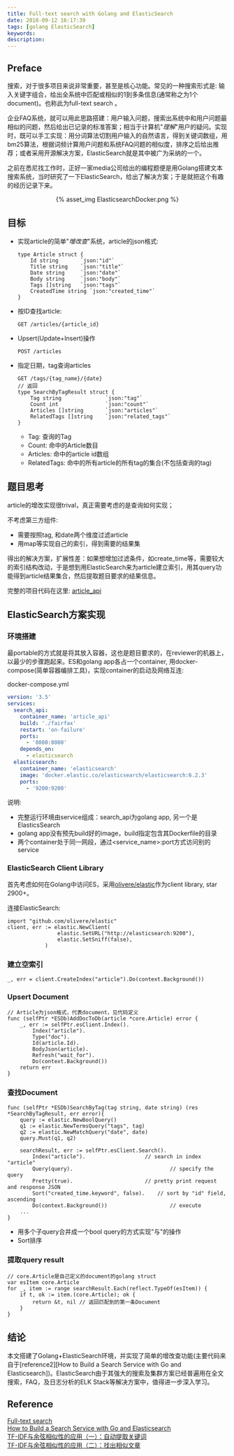 ```yaml
---
title: Full-text search with Golang and ElasticSearch
date: 2018-09-12 16:17:39
tags: [golang ElasticSearch]
keywords:
description:
---
```


## Preface

搜索，对于很多项目来说非常重要，甚至是核心功能。常见的一种搜索形式是: 输入关键字组合，给出全系统中匹配或相似的1到多条信息(通常称之为1个document)。也称此为full-text search 。  

企业FAQ系统，就可以用此思路搭建：用户输入问题，搜索出系统中和用户问题最相似的问题，然后给出已记录的标准答案；相当于计算机"*理解*"用户的疑问。实现时，既可以手工实现：用分词算法切割用户输入的自然语言，得到关键词数组，用bm25算法，根据词频计算用户问题和系统FAQ问题的相似度，排序之后给出推荐；或者采用开源解决方案，ElasticSearch就是其中被广为采纳的一个。  

之前在悉尼找工作时，正好一家media公司给出的编程题便是用Golang搭建文本搜索系统，当时研究了一下ElasticSearch，给出了解决方案；于是就把这个有趣的经历记录下来。

<div align="center">
{% asset_img ElasticsearchDocker.png %}
</div>

<!-- more -->

## 目标

*  实现article的简单"*增改查*"系统，article的json格式: 
    ```golang
    type Article struct {
        Id string       `json:"id"`
        Title string    `json:"title"`
        Date string     `json:"date"`
        Body string     `json:"body"`
        Tags []string   `json:"tags"`
        CreatedTime string `json:"created_time"`
    }
    ```
*  按ID查找article: 
    ```
    GET /articles/{article_id}
    ```
*  Upsert(Update+Insert)操作
    ```
    POST /articles
    ```
*  指定日期，tag查询articles
    ```golang
    GET /tags/{tag_name}/{date}
    // 返回
    type SearchByTagResult struct {
        Tag string              `json:"tag"`
        Count int               `json:"count"`
        Articles []string       `json:"articles"`
        RelatedTags []string    `json:"related_tags"`
    }
    ```
    +  Tag: 查询的Tag
    +  Count: 命中的Article数目
    +  Articles: 命中的article id数组
    +  RelatedTags: 命中的所有article的所有tag的集合(不包括查询的tag)

## 题目思考

article的增改实现很trival，真正需要考虑的是查询如何实现；

不考虑第三方组件:  
*  需要按照tag, 和date两个维度过滤article
*  用map等实现自己的索引，得到需要的结果集

得出的解决方案，扩展性差：如果想增加过滤条件，如create_time等，需要较大的索引结构改动，于是想到用ElasticSearch来为article建立索引，用其query功能得到article结果集合，然后提取题目要求的结果信息。

完整的项目代码在这里: [article_api](https://github.com/eliteGoblin/code_4_blog/tree/master/article_api)


## ElasticSearch方案实现

### 环境搭建

最portable的方式就是将其放入容器，这也是题目要求的，在reviewer的机器上，以最少的步骤跑起来。ES和golang app各占一个container, 用docker-compose(简单容器编排工具)，实现container的启动及网络互连:  

docker-compose.yml
```yml
version: '3.5'
services:
  search_api:
    container_name: 'article_api'
    build: './fairfax'
    restart: 'on-failure'
    ports:
      - '8080:8080'
    depends_on:
      - elasticsearch
  elasticsearch:
    container_name: 'elasticsearch'
    image: 'docker.elastic.co/elasticsearch/elasticsearch:6.2.3'
    ports:
      - '9200:9200'
```

说明:  
*  完整运行环境由service组成：search_api为golang app, 另一个是ElasticsSearch
*  golang app没有预先build好的image，build指定包含其Dockerfile的目录
*  两个container处于同一网段，通过<service_name>:port方式访问别的service

### ElasticSearch Client Library

首先考虑如何在Golang中访问ES，采用[olivere/elastic](https://github.com/olivere/elastic)作为client library, star 2900+。

连接ElasticSearch:  

```golang
import "github.com/olivere/elastic"
client, err := elastic.NewClient(
                elastic.SetURL("http://elasticsearch:9200"),
                elastic.SetSniff(false),
            )
```

### 建立空索引

```golang
_, err = client.CreateIndex("article").Do(context.Background())
```

### Upsert Document

```golang
// Article为json格式，代表document，见代码定义
func (selfPtr *ESDb)AddDocToDb(article *core.Article) error {
    _, err := selfPtr.esClient.Index().
        Index("article").
        Type("doc").
        Id(article.Id).
        BodyJson(article).
        Refresh("wait_for").
        Do(context.Background())
    return err
}
```

### 查找Document

```golang
func (selfPtr *ESDb)SearchByTag(tag string, date string) (res *SearchByTagResult, err error){
    query := elastic.NewBoolQuery()
    q1 := elastic.NewTermsQuery("tags", tag)
    q2 := elastic.NewMatchQuery("date", date)
    query.Must(q1, q2)

    searchResult, err := selfPtr.esClient.Search().
        Index("article").                   // search in index "article"
        Query(query).                               // specify the query
        Pretty(true).                       // pretty print request and response JSON
        Sort("created_time.keyword", false).    // sort by "id" field, ascending
        Do(context.Background())                    // execute
    ...
}
```

*  用多个子query合并成一个bool query的方式实现"与"的操作
*  Sort排序

### 提取query result

```golang
// core.Article是自己定义的document的golang struct
var esItem core.Article
for _, item := range searchResult.Each(reflect.TypeOf(esItem)) {
    if t, ok := item.(core.Article); ok {
        return &t, nil // 返回匹配到的第一条Document
    }
}
```

## 结论

本文搭建了Golang+ElasticSearch环境，并实现了简单的增改查功能(主要代码来自于[reference2][How to Build a Search Service with Go and Elasticsearch])。ElasticSearch由于其强大的搜索及集群方案已经普遍用在全文搜索，FAQ，及日志分析的ELK Stack等解决方案中，值得进一步深入学习。

## Reference

[Full-text search](https://en.wikipedia.org/wiki/Full-text_search)  
[How to Build a Search Service with Go and Elasticsearch](https://outcrawl.com/go-elastic-search-service/)  
[TF-IDF与余弦相似性的应用（一）：自动提取关键词](http://www.ruanyifeng.com/blog/2013/03/tf-idf.html)  
[TF-IDF与余弦相似性的应用（二）：找出相似文章](http://www.ruanyifeng.com/blog/2013/03/cosine_similarity.html)  